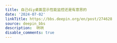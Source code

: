 ```yaml
---
title: 自己diy桌面显示性能监控还是有意思的
date: '2024-07-02'
linkTitle: https://bbs.deepin.org/en/post/274628
source: deepin_bbs
description:  哄哄 
disable_comments: true
---
```


